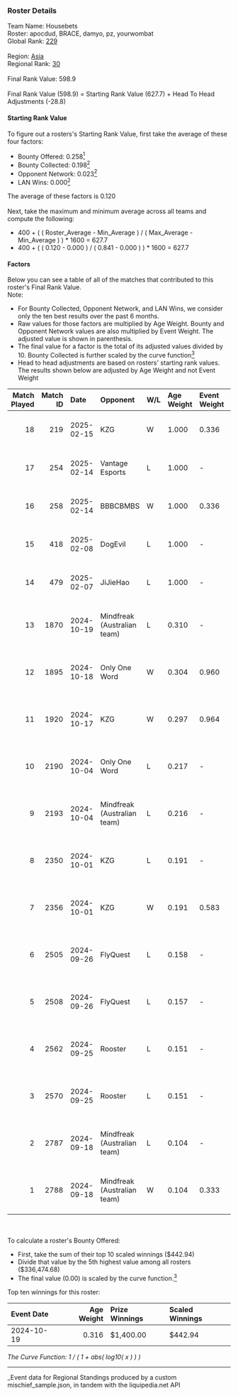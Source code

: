 ### Roster Details<br />
Team Name: Housebets<br />
Roster: apocdud, BRACE, damyo, pz, yourwombat<br />
Global Rank: [229](../../standings_global_2025_03_01.md)<br />
<br />
Region: [Asia]( ../../standings_asia_2025_03_01.md)<br />
Regional Rank: [30]( ../../standings_asia_2025_03_01.md)<br />
<br />
Final Rank Value:  598.9<br />
<br />
Final Rank Value (598.9) = Starting Rank Value (627.7) + Head To Head Adjustments (-28.8)<br />

#### Starting Rank Value<br />
To figure out a rosters's Starting Rank Value, first take the average of these four factors:<br />
- Bounty Offered: 0.258[<sup>1</sup>](#table2)
- Bounty Collected: 0.198[<sup>2</sup>](#table1)
- Opponent Network: 0.023[<sup>2</sup>](#table1)
- LAN Wins: 0.000[<sup>2</sup>](#table1)

The average of these factors is 0.120<br />
<br />
Next, take the maximum and minimum average across all teams and compute the following:<br />
- 400 + ( ( Roster_Average - Min_Average ) / ( Max_Average - Min_Average ) ) * 1600 = 627.7
- 400 + ( ( 0.120 - 0.000 ) / ( 0.841 - 0.000 ) ) * 1600 = 627.7


#### Factors<br />
Below you can see a table of all of the matches that contributed to this roster's Final Rank Value.<br />
Note:<br />

- For Bounty Collected, Opponent Network, and LAN Wins, we consider only the ten best results over the past 6 months.
- Raw values for those factors are multiplied by Age Weight. Bounty and Opponent Network values are also multiplied by Event Weight. The adjusted value is shown in parenthesis.
- The final value for a factor is the total of its adjusted values divided by 10. Bounty Collected is further scaled by the curve function[<sup>3</sup>](#curveFunction)
- Head to head adjustments are based on rosters' starting rank values. The results shown below are adjusted by Age Weight and not Event Weight
<span id="table1"></span><br />


| Match Played | Match ID | Date       | Opponent                    | W/L | Age Weight | Event Weight | Bounty Collected | Opponent Network | LAN Wins  | H2H Adj. | Roster                                       |
| -: | -: | :- | :- | :- | :- | :- | :- | :- | :- | -: | :- |
|           18 |      219 | 2025-02-15 | KZG                         | W   | 1.000      | 0.336        | 0.001 (0.000)    | 0.211 (0.071)    | 0 (0.000) |    15.28 | apocdud, BRACE, damyo, pz, yourwombat        |
|           17 |      254 | 2025-02-14 | Vantage Esports             | L   | 1.000      | -            | -                | -                | -         |   -18.07 | apocdud, BRACE, damyo, pz, yourwombat        |
|           16 |      258 | 2025-02-14 | BBBCBMBS                    | W   | 1.000      | 0.336        | 0.000 (0.000)    | 0.000 (0.000)    | 0 (0.000) |     7.69 | apocdud, BRACE, damyo, pz, yourwombat        |
|           15 |      418 | 2025-02-08 | DogEvil                     | L   | 1.000      | -            | -                | -                | -         |   -16.49 | apocdud, BRACE, damyo, pz, yourwombat        |
|           14 |      479 | 2025-02-07 | JiJieHao                    | L   | 1.000      | -            | -                | -                | -         |   -12.54 | apocdud, BRACE, damyo, pz, yourwombat        |
|           13 |     1870 | 2024-10-19 | Mindfreak (Australian team) | L   | 0.310      | -            | -                | -                | -         |    -3.54 | apocdud, BRACE, damyo, Omichella, yourwombat |
|           12 |     1895 | 2024-10-18 | Only One Word               | W   | 0.304      | 0.960        | 0.001 (0.000)    | 0.233 (0.068)    | 0 (0.000) |     4.89 | apocdud, BRACE, damyo, Omichella, yourwombat |
|           11 |     1920 | 2024-10-17 | KZG                         | W   | 0.297      | 0.964        | 0.001 (0.000)    | 0.211 (0.060)    | 0 (0.000) |     4.60 | apocdud, BRACE, damyo, Omichella, yourwombat |
|           10 |     2190 | 2024-10-04 | Only One Word               | L   | 0.217      | -            | -                | -                | -         |    -3.39 | apocdud, BRACE, damyo, Omichella, yourwombat |
|            9 |     2193 | 2024-10-04 | Mindfreak (Australian team) | L   | 0.216      | -            | -                | -                | -         |    -2.52 | apocdud, BRACE, damyo, Omichella, yourwombat |
|            8 |     2350 | 2024-10-01 | KZG                         | L   | 0.191      | -            | -                | -                | -         |    -3.12 | apocdud, BRACE, damyo, Omichella, yourwombat |
|            7 |     2356 | 2024-10-01 | KZG                         | W   | 0.191      | 0.583        | 0.001 (0.000)    | 0.211 (0.023)    | 0 (0.000) |     2.94 | apocdud, BRACE, damyo, Omichella, yourwombat |
|            6 |     2505 | 2024-09-26 | FlyQuest                    | L   | 0.158      | -            | -                | -                | -         |    -0.46 | apocdud, BRACE, damyo, Omichella, yourwombat |
|            5 |     2508 | 2024-09-26 | FlyQuest                    | L   | 0.157      | -            | -                | -                | -         |    -0.46 | apocdud, BRACE, damyo, Omichella, yourwombat |
|            4 |     2562 | 2024-09-25 | Rooster                     | L   | 0.151      | -            | -                | -                | -         |    -2.17 | apocdud, BRACE, damyo, Omichella, yourwombat |
|            3 |     2570 | 2024-09-25 | Rooster                     | L   | 0.151      | -            | -                | -                | -         |    -2.19 | apocdud, BRACE, damyo, Omichella, yourwombat |
|            2 |     2787 | 2024-09-18 | Mindfreak (Australian team) | L   | 0.104      | -            | -                | -                | -         |    -1.26 | apocdud, BRACE, damyo, Omichella, yourwombat |
|            1 |     2788 | 2024-09-18 | Mindfreak (Australian team) | W   | 0.104      | 0.333        | 0.002 (0.000)    | 0.092 (0.003)    | 0 (0.000) |     2.03 | apocdud, BRACE, damyo, Omichella, yourwombat |

<br />
<span id="table2"></span><br />
To calculate a roster's Bounty Offered:<br />

- First, take the sum of their top 10 scaled winnings ($442.94)
- Divide that value by the 5th highest value among all rosters ($336,474.68)
- The final value (0.00) is scaled by the curve function.[<sup>3</sup>](#curveFunction)

Top ten winnings for this roster:<br />

| Event Date | Age Weight | Prize Winnings | Scaled Winnings |
| :- | -: | :- | :- |
| 2024-10-19 |      0.316 | $1,400.00      | $442.94         |


<span id="curveFunction"></span>_The Curve Function: 1 / ( 1 + abs( log10( x ) ) )_<br />

---
_Event data for Regional Standings produced by a custom mischief_sample.json, in tandem with the liquipedia.net API<br />
